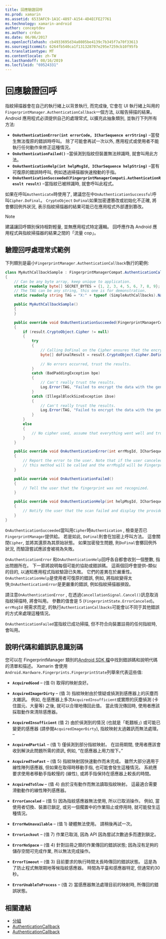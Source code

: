 ```yaml
---
title: 回應驗證回呼
ms.prod: xamarin
ms.assetid: 6533AFC9-1A1C-4897-A154-4D4ECFE27761
ms.technology: xamarin-android
author: conceptdev
ms.author: crdun
ms.date: 06/06/2017
ms.openlocfilehash: cb4933695d34a0805be4139c7b345f7a70f33613
ms.sourcegitcommit: 6264fb540ca1f131328707e295e7259cb10f95fb
ms.translationtype: MT
ms.contentlocale: zh-TW
ms.lasthandoff: 08/16/2019
ms.locfileid: "69524331"
---
```

# <a name="responding-to-authentication-callbacks"></a>回應驗證回呼

指紋掃描器會在自己的執行緒上以背景執行, 而完成後, 它會在 UI 執行緒上叫用的`FingerprintManager.AuthenticationCallback`一個方法, 以報告掃描的結果。 Android 應用程式必須提供自己的處理常式, 以擴充此抽象類別, 並執行下列所有方法:

* **`OnAuthenticationError(int errorCode, ICharSequence errString)`** &ndash;當發生無法復原的錯誤時呼叫。 除了可能會再試一次以外, 應用程式或使用者不能執行任何動作來修正這種情況。
* **`OnAuthenticationFailed()`** &ndash;當偵測到指紋但裝置無法辨識時, 就會叫用此方法。
* **`OnAuthenticationHelp(int helpMsgId, ICharSequence helpString)`** &ndash;當有可復原的錯誤時呼叫, 例如透過掃描器快速撥動的手指。
* **`OnAuthenticationSucceeded(FingerprintManagerCompati.AuthenticationResult result)`** &ndash;當指紋已被辨識時, 就會呼叫此程式。

如果在呼叫`Authenticate`時使用了, 建議您在中`OnAuthenticationSuccessful`呼叫`Cipher.DoFinal`。 `CryptoObject`
`DoFinal`如果加密遭篡改或初始化不正確, 將會擲回例外狀況, 表示指紋掃描器的結果可能已在應用程式外部遭到篡改。


> [!NOTE]
> 建議讓回呼類別保持相對輕量, 並無應用程式特定邏輯。 回呼應作為 Android 應用程式與指紋掃描器的結果之間的「流量 cop」。

## <a name="a-sample-authentication-callback-handler"></a>驗證回呼處理常式範例

下列類別是最小`FingerprintManager.AuthenticationCallback`執行的範例: 

```csharp
class MyAuthCallbackSample : FingerprintManagerCompat.AuthenticationCallback
{
    // Can be any byte array, keep unique to application.
    static readonly byte[] SECRET_BYTES = {1, 2, 3, 4, 5, 6, 7, 8, 9};
    // The TAG can be any string, this one is for demonstration.
    static readonly string TAG = "X:" + typeof (SimpleAuthCallbacks).Name;

    public MyAuthCallbackSample()
    {
    }

    public override void OnAuthenticationSucceeded(FingerprintManagerCompat.AuthenticationResult result)
    {
        if (result.CryptoObject.Cipher != null) 
        {
            try
            {
                // Calling DoFinal on the Cipher ensures that the encryption worked.
                byte[] doFinalResult = result.CryptoObject.Cipher.DoFinal(SECRET_BYTES);
    
                // No errors occurred, trust the results.              
            }
            catch (BadPaddingException bpe)
            {
                // Can't really trust the results.
                Log.Error(TAG, "Failed to encrypt the data with the generated key." + bpe);
            }
            catch (IllegalBlockSizeException ibse)
            {
                // Can't really trust the results.
                Log.Error(TAG, "Failed to encrypt the data with the generated key." + ibse);
            }
        }
        else
        {
            // No cipher used, assume that everything went well and trust the results.
        }
    }

    public override void OnAuthenticationError(int errMsgId, ICharSequence errString)
    {
        // Report the error to the user. Note that if the user canceled the scan,
        // this method will be called and the errMsgId will be FingerprintState.ErrorCanceled.
    }

    public override void OnAuthenticationFailed()
    {
        // Tell the user that the fingerprint was not recognized.
    }

    public override void OnAuthenticationHelp(int helpMsgId, ICharSequence helpString)
    {
        // Notify the user that the scan failed and display the provided hint.
    }
}
```

`OnAuthenticationSucceeded`當叫用`Cipher`時`Authentication` , 檢查是否已`FingerprintManager`提供給。 若是如此, `DoFinal`則會在加密上呼叫方法。 這會關閉`Cipher`, 並將其還原為其原始狀態。 如果加密發生問題, 則`DoFinal`會擲回例外狀況, 而驗證嘗試應該會被視為失敗。

`OnAuthenticationError` 和`OnAuthenticationHelp`回呼各自都會收到一個整數, 指出問題所在。 下一節將說明每個可能的協助或錯誤碼。 這兩個回呼會提供&ndash;類似的目的, 以通知應用程式指紋驗證已失敗。 它們的差異在於嚴重性。 `OnAuthenticationHelp`是使用者可復原的錯誤, 例如, 將指紋變得太快;`OnAuthenticationError`是更嚴重的錯誤, 例如指紋掃描器損毀。

請注意`OnAuthenticationError` , 在透過`CancellationSignal.Cancel()`訊息取消指紋掃描時, 將會叫用。 參數的值會是 5 (`FingerprintState.ErrorCanceled`)。 `errMsgId` 視需求而定, 的執行`AuthenticationCallbacks`可能會以不同于其他錯誤的方式來處理這種情況。 

`OnAuthenticationFailed`當指紋已成功掃描, 但不符合向裝置註冊的任何指紋時, 會叫用。 

## <a name="help-codes-and-error-message-ids"></a>說明代碼和錯誤訊息識別碼 

您可以在 FingerprintManager 類別的[Android SDK 檔](https://developer.android.com/reference/android/hardware/fingerprint/FingerprintManager.html#FINGERPRINT_ACQUIRED_GOOD)中找到錯誤碼和說明代碼的清單和描述。 Xamarin 會使用`Android.Hardware.Fingerprints.FingerprintState`列舉來代表這些值:


- **`AcquiredGood`** &ndash; (值 0) 取得的映射良好。


- **`AcquiredImagerDirty`** &ndash; (值 3) 指紋映射由於懷疑或偵測到感應器上的灰塵而太雜訊。 例如, 在感應器上多次`AcquiredInsufficient`或實際的灰塵偵測 (卡住圖元、大量等) 之後, 就可以合理地傳回此值。 當此情況傳回時, 使用者應該採取動作來清除感應器。


- **`AcquiredInsufficient`** (值 2) 由於偵測到的情況 (也就是「乾麵板」) 或可能已變更的感應器 (請參閱`AcquiredImagerDirty`), 指紋映射太過雜訊而無法處理。 &ndash;



- **`AcquiredPartial`** &ndash; (值 1) 僅偵測到部分指紋映射。 在註冊期間, 使用者應該會收到解決此問題所需的資訊, 例如, &ldquo;在感應器上用力按下。&rdquo;



- **`AcquiredTooFast`** &ndash; (值 5) 指紋映射因快速動作而未完成。 雖然大部分適用于線性陣列感應器, 但如果在取得時移動手指, 也可能會發生這種情況。 系統應要求使用者移動手指較慢的 (線性), 或將手指保持在感應器上較長的時間。




- **`AcquiredToSlow`** &ndash; (值 4) 由於沒有動作而無法讀取指紋映射。 這最適合需要滑動動作的線性陣列感應器。



- **`ErrorCanceled`** &ndash; (值 5) 因為指紋感應器無法使用, 所以已取消操作。 例如, 當使用者切換、裝置已鎖定, 或另一個擱置中的作業阻止或停用時, 就可能發生這種情況。



- **`ErrorHwUnavailable`** &ndash; (值 1) 硬體無法使用。 請稍後再試一次。




- **`ErrorLockout`** &ndash; (值 7) 作業已取消, 因為 API 因為嘗試次數過多而遭到鎖定。




- **`ErrorNoSpace`** &ndash; (值 4) 針對註冊之類的作業傳回的錯誤狀態; 因為沒有足夠的儲存空間可完成作業, 所以無法完成操作。



- **`ErrorTimeout`** &ndash; (值 3) 目前要求的執行時間太長時傳回的錯誤狀態。 這是為了防止程式無限期地等候指紋感應器。 時間為平臺和感應器特定, 但通常約30秒。



- **`ErrorUnableToProcess`** &ndash; (值 2) 當感應器無法處理目前的映射時, 所傳回的錯誤狀態。



## <a name="related-links"></a>相關連結

- [分組](https://docs.oracle.com/javase/7/docs/api/javax/crypto/Cipher.html)
- [AuthenticationCallback](https://developer.android.com/reference/android/hardware/fingerprint/FingerprintManager.AuthenticationCallback.html)
- [AuthenticationCallback](https://developer.android.com/reference/android/support/v4/hardware/fingerprint/FingerprintManagerCompat.AuthenticationCallback.html)
